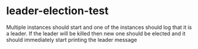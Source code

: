 # leader-election-test
Multiple instances should start and one of the instances should log that it is a leader. If the leader will be killed then new one should be elected and it should immediately start printing the leader message
